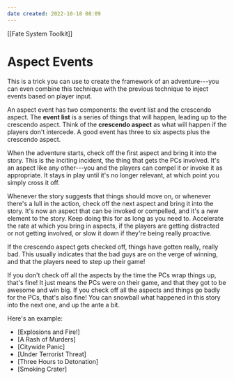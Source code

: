 ```yaml
---
date created: 2022-10-18 08:09
---
```


[[Fate System Toolkit]]

# Aspect Events

This is a trick you can use to create the framework of an adventure---you can even combine this technique with the previous technique to inject events based on player input.

An aspect event has two components: the event list and the crescendo aspect. The **event list** is a series of things that will happen, leading up to the crescendo aspect. Think of the **crescendo aspect** as what will happen if the players don't intercede. A good event has three to six aspects plus the crescendo aspect.

When the adventure starts, check off the first aspect and bring it into the story. This is the inciting incident, the thing that gets the PCs involved. It's an aspect like any other---you and the players can compel it or invoke it as appropriate. It stays in play until it's no longer relevant, at which point you simply cross it off.

Whenever the story suggests that things should move on, or whenever there's a lull in the action, check off the next aspect and bring it into the story. It's now an aspect that can be invoked or compelled, and it's a new element to the story. Keep doing this for as long as you need to. Accelerate the rate at which you bring in aspects, if the players are getting distracted or not getting involved, or slow it down if they're being really proactive.

If the crescendo aspect gets checked off, things have gotten really, really bad. This usually indicates that the bad guys are on the verge of winning, and that the players need to step up their game!

If you don't check off all the aspects by the time the PCs wrap things up, that's fine! It just means the PCs were on their game, and that they got to be awesome and win big. If you check off all the aspects and things go badly for the PCs, that's also fine! You can snowball what happened in this story into the next one, and up the ante a bit.

Here's an example:

- [Explosions and Fire!]
- [A Rash of Murders]
- [Citywide Panic]
- [Under Terrorist Threat]
- [Three Hours to Detonation]
- [Smoking Crater]

